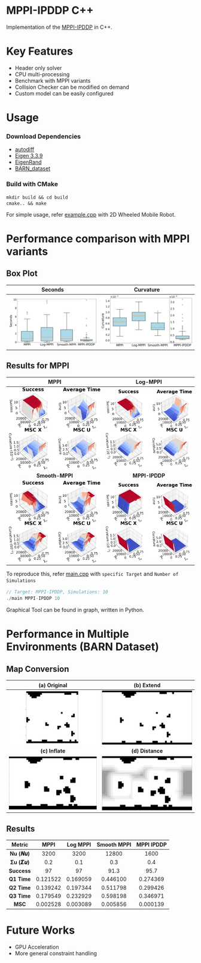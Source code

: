# MPPI-IPDDP C++

Implementation of the [MPPI-IPDDP](https://arxiv.org/abs/2208.02439) in C++.

# Key Features
- Header only solver
- CPU multi-processing
- Benchmark with MPPI variants
- Collision Checker can be modified on demand
- Custom model can be easily configured

# Usage
### Download Dependencies
- [autodiff](https://github.com/autodiff/autodiff)
- [Eigen 3.3.9](https://gitlab.com/libeigen/eigen/-/releases/3.3.9)
- [EigenRand](https://github.com/bab2min/EigenRand)
- [BARN_dataset](https://www.cs.utexas.edu/~xiao/BARN/BARN.html)
### Build with CMake
```
mkdir build && cd build
cmake.. && make
```
For simple usage, refer [example.cpp](src/example.cpp) with 2D Wheeled Mobile Robot.


# Performance comparison with MPPI variants
## Box Plot
| **Seconds** | **Curvature** |
|:----------:|:----------:|
| ![seconds](doc/Boxplot/seconds.png) | ![curvature](doc/Boxplot/curvature.png) | !

## Results for MPPI
| **MPPI** | **Log-MPPI** |
|:----------:|:----------:|
| ![MPPI](doc/3Dplot/mppi.png) | ![Log-MPPI](doc/3Dplot/log-mppi.png) | !
| **Smooth-MPPI** | **MPPI-IPDDP** |
| ![Smooth-MPPI](doc/3Dplot/smooth-mppi.png) | ![MPPI-IPDDP](doc/3Dplot/mppi-ipddp.png) | !


To reproduce this, refer [main.cpp](src/main.cpp) with `specific Target` and `Number of Simulations`
```cpp
// Target: MPPI-IPDDP, Simulations: 10
./main MPPI-IPDDP 10
```
Graphical Tool can be found in graph, written in Python.

# Performance in Multiple Environments (BARN Dataset)
## Map Conversion
| **(a) Original** | **(b) Extend** |
|:----------:|:----------:|
| ![original](doc/Barn/original.png) | ![extend](doc/Barn/extend.png) | !
| **(c) Inflate** | **(d) Distance** |
| ![inflate](doc/Barn/inflate.png) | ![distance](doc/Barn/distance.png) | !

## Results  
| Metric      | MPPI    | Log MPPI | Smooth MPPI | MPPI IPDDP |
|:-----------:|:------:|:--------:|:-----------:|:----------:|
| **Nu (𝑵𝒖)**          | 3200    | 3200     | 12800       | 1600       |
| **Σu (𝜮𝒖)**          | 0.2     | 0.1      | 0.3         | 0.4        |
| **Success** | 97      | 97       | 91.3        | 95.7       |
| **Q1 Time** | 0.121522| 0.169059 | 0.446100    | 0.274369   |
| **Q2 Time** | 0.139242| 0.197344 | 0.511798    | 0.299426   |
| **Q3 Time** | 0.179549| 0.232929 | 0.598198    | 0.346971   |
| **MSC**     | 0.002528| 0.003089 | 0.005856    | 0.000139   |

# Future Works
- GPU Acceleration
- More general constraint handling